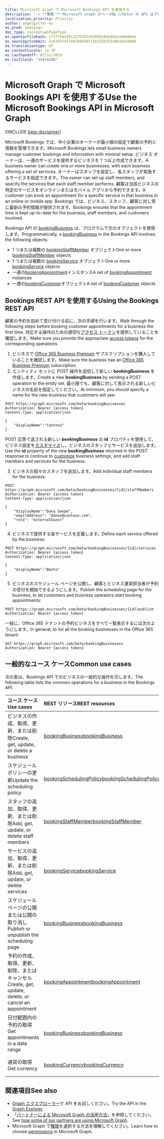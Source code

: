 ```yaml
---
title: Microsoft Graph で Microsoft Bookings API を使用する
description: " > **重要:** Microsoft Graph のベータ版 (/beta) の API はプレビュー中であるため、変更されることがあります。 実稼働アプリケーションでこれらの API を使用することは、サポートされていません。"
localization_priority: Priority
author: angelgolfer-ms
ms.prod: bookings
doc_type: conceptualPageType
ms.openlocfilehash: 171f75d35812176202263659185bd4dca94e06de
ms.sourcegitcommit: 2c62457e57467b8d50f21b255b553106a9a5d8d6
ms.translationtype: HT
ms.contentlocale: ja-JP
ms.lasthandoff: 07/31/2019
ms.locfileid: "35974200"
---
```

# <a name="use-the-microsoft-bookings-api-in-microsoft-graph"></a><span data-ttu-id="aef76-104">Microsoft Graph で Microsoft Bookings API を使用する</span><span class="sxs-lookup"><span data-stu-id="aef76-104">Use the Microsoft Bookings API in Microsoft Graph</span></span>

 [!INCLUDE [beta-disclaimer](../../includes/beta-disclaimer.md)]
 
<span data-ttu-id="aef76-105">Microsoft Bookings では、中小企業のオーナーが最小限の設定で顧客の予約と情報を管理できます。</span><span class="sxs-lookup"><span data-stu-id="aef76-105">Microsoft Bookings lets small business owners manage customer bookings and information with minimal setup.</span></span> <span data-ttu-id="aef76-106">ビジネス オーナーは、一連のサービスを提供するビジネスを 1 つ以上作成できます。</span><span class="sxs-lookup"><span data-stu-id="aef76-106">A business owner can create one or more businesses, with each business offering a set of services.</span></span> <span data-ttu-id="aef76-107">オーナーはスタッフを設定し、各スタッフが実施するサービスを指定できます。</span><span class="sxs-lookup"><span data-stu-id="aef76-107">The owner can set up staff members, and specify the services that each staff member performs.</span></span> <span data-ttu-id="aef76-108">顧客は当該ビジネスの特定のサービスをオンラインまたはモバイル アプリから予約できます。</span><span class="sxs-lookup"><span data-stu-id="aef76-108">A customer can book an appointment for a specific service in that business in an online or mobile app.</span></span> <span data-ttu-id="aef76-109">Bookings では、ビジネス、スタッフ、顧客に対し常に最新の予約情報が提供されます。</span><span class="sxs-lookup"><span data-stu-id="aef76-109">Bookings ensures that the appointment time is kept up-to-date for the business, staff members, and customers involved.</span></span>

<span data-ttu-id="aef76-110">Bookings API の [bookingBusiness](bookingbusiness.md) は、プログラムで次のオブジェクトを使用します。</span><span class="sxs-lookup"><span data-stu-id="aef76-110">Programmatically, a [bookingBusiness](bookingbusiness.md) in the Bookings API involves the following objects:</span></span>
 
- <span data-ttu-id="aef76-111">1 つまたは複数の [bookingStaffMember](bookingstaffmember.md) オブジェクト</span><span class="sxs-lookup"><span data-stu-id="aef76-111">One or more [bookingStaffMember](bookingstaffmember.md) objects</span></span>
- <span data-ttu-id="aef76-112">1 つまたは複数の [bookingService](bookingservice.md) オブジェクト</span><span class="sxs-lookup"><span data-stu-id="aef76-112">One or more [bookingService](bookingservice.md) objects</span></span>
- <span data-ttu-id="aef76-113">一連の[bookingAppointment](bookingappointment.md)インスタンス</span><span class="sxs-lookup"><span data-stu-id="aef76-113">A set of [bookingAppointment](bookingappointment.md) instances</span></span>
- <span data-ttu-id="aef76-114">一連の[bookingCustomer](bookingcustomer.md)オブジェクト</span><span class="sxs-lookup"><span data-stu-id="aef76-114">A set of [bookingCustomer](bookingcustomer.md) objects</span></span>

## <a name="using-the-bookings-rest-api"></a><span data-ttu-id="aef76-115">Bookings REST API を使用する</span><span class="sxs-lookup"><span data-stu-id="aef76-115">Using the Bookings REST API</span></span>

<span data-ttu-id="aef76-116">顧客の予約を初めて受け付ける前に、次の手順を行います。</span><span class="sxs-lookup"><span data-stu-id="aef76-116">Walk through the following steps before booking customer appointments for a business the first time.</span></span> <span data-ttu-id="aef76-117">対応する操作のための適切な[アクセス トークン](/graph/auth-overview)を提供していることを確認します。</span><span class="sxs-lookup"><span data-stu-id="aef76-117">Make sure you provide the appropriate [access tokens](/graph/auth-overview) for the corresponding operations.</span></span>

1. <span data-ttu-id="aef76-118">ビジネスで [Office 365 Business Premium](https://products.office.com/ja-JP/business/office-365-business-premium) サブスクリプションを購入していることを確認します。</span><span class="sxs-lookup"><span data-stu-id="aef76-118">Make sure the business has an [Office 365 Business Premium](https://products.office.com/en-us/business/office-365-business-premium) subscription.</span></span>
2. <span data-ttu-id="aef76-119">エンティティ セットに POST 操作を送信して新しい **bookingBusiness** を作成します。</span><span class="sxs-lookup"><span data-stu-id="aef76-119">Create a new **bookingBusiness** by sending a POST operation to the entity set.</span></span> <span data-ttu-id="aef76-120">最小限でも、顧客に対して表示される新しいビジネスの名前を指定してください。</span><span class="sxs-lookup"><span data-stu-id="aef76-120">At minimum, you should specify a name for the new business that customers will see:</span></span>
<!-- { "blockType": "ignored" } -->
```http
POST https://graph.microsoft.com/beta/bookingBusinesses
Authorization: Bearer {access token}
Content-Type: application/json

{
    "displayName":"Contoso"
}
```
<span data-ttu-id="aef76-121">POST 応答で返される新しい **bookingBusiness** の **id** プロパティを使用して、ビジネス設定を[カスタマイズ](../api/bookingbusiness-update.md)し、ビジネスのスタッフとサービスを追加します。</span><span class="sxs-lookup"><span data-stu-id="aef76-121">Use the **id** property of the new **bookingBusiness** returned in the POST response to continue to [customize](../api/bookingbusiness-update.md) business settings, and add staff members and services for the business.</span></span>

3. <span data-ttu-id="aef76-122">ビジネスの個々のスタッフを追加します。</span><span class="sxs-lookup"><span data-stu-id="aef76-122">Add individual staff members for the business:</span></span>
<!-- { "blockType": "ignored" } -->
```http
POST https://graph.microsoft.com/beta/bookingBusinesses/{id}/staffMembers
Authorization: Bearer {access token}
Content-Type: application/json

{
    "displayName":"Dana Swope",
    "emailAddress": "danas@contoso.com",
    "role": "externalGuest"
}
```
4. <span data-ttu-id="aef76-123">ビジネスで提供する各サービスを定義します。</span><span class="sxs-lookup"><span data-stu-id="aef76-123">Define each service offered by the business:</span></span>
<!-- { "blockType": "ignored" } -->
```http
POST https://graph.microsoft.com/beta/bookingBusinesses/{id}/services
Authorization: Bearer {access token}
Content-Type: application/json

{
    "displayName":"Bento"
}
```
5. <span data-ttu-id="aef76-124">ビジネスのスケジュール ページを公開し、顧客とビジネス運営担当者が予約の受付を開始できるようにします。</span><span class="sxs-lookup"><span data-stu-id="aef76-124">Publish the scheduling page for the business, to let customers and business operators start booking appointments:</span></span>
<!-- { "blockType": "ignored" } -->
```http
POST https://graph.microsoft.com/beta/bookingBusinesses/{id}/publish
Authorization: Bearer {access token}
```

<span data-ttu-id="aef76-125">一般に、Office 365 テナントの予約ビジネスをすべて一覧表示するには次のようにします。</span><span class="sxs-lookup"><span data-stu-id="aef76-125">In general, to list all the booking businesses in the Office 365 tenant:</span></span>
<!-- { "blockType": "ignored" } -->
```http
GET https://graph.microsoft.com/beta/bookingBusinesses
Authorization: Bearer {access token}
```

## <a name="common-use-cases"></a><span data-ttu-id="aef76-126">一般的なユース ケース</span><span class="sxs-lookup"><span data-stu-id="aef76-126">Common use cases</span></span> 

<span data-ttu-id="aef76-127">次の表は、Bookings API でのビジネスの一般的な操作を示します。</span><span class="sxs-lookup"><span data-stu-id="aef76-127">The following table lists the common operations for a business in the Bookings API.</span></span>

| <span data-ttu-id="aef76-128">ユース ケース</span><span class="sxs-lookup"><span data-stu-id="aef76-128">Use cases</span></span>        | <span data-ttu-id="aef76-129">REST リソース</span><span class="sxs-lookup"><span data-stu-id="aef76-129">REST resources</span></span> | <span data-ttu-id="aef76-130">関連項目</span><span class="sxs-lookup"><span data-stu-id="aef76-130">See also</span></span> |
|:---------------|:--------|:----------|
| <span data-ttu-id="aef76-131">ビジネスの作成、取得、更新、または削除</span><span class="sxs-lookup"><span data-stu-id="aef76-131">Create, get, update, or delete a business</span></span> | [<span data-ttu-id="aef76-132">bookingBusiness</span><span class="sxs-lookup"><span data-stu-id="aef76-132">bookingBusiness</span></span>](bookingbusiness.md) | [<span data-ttu-id="aef76-133">bookingBusiness のメソッド</span><span class="sxs-lookup"><span data-stu-id="aef76-133">Methods of bookingBusiness</span></span>](bookingbusiness.md#methods) |
| <span data-ttu-id="aef76-134">スケジュール ポリシーの更新</span><span class="sxs-lookup"><span data-stu-id="aef76-134">Update the scheduling policy</span></span> | [<span data-ttu-id="aef76-135">bookingSchedulingPolicy</span><span class="sxs-lookup"><span data-stu-id="aef76-135">bookingSchedulingPolicy</span></span>](bookingschedulingpolicy.md) | [<span data-ttu-id="aef76-136">bookingBusiness を更新する</span><span class="sxs-lookup"><span data-stu-id="aef76-136">Update a bookingBusiness</span></span>](../api/bookingbusiness-update.md) |
| <span data-ttu-id="aef76-137">スタッフの追加、取得、更新、または削除</span><span class="sxs-lookup"><span data-stu-id="aef76-137">Add, get, update, or delete staff members</span></span> | [<span data-ttu-id="aef76-138">bookingStaffMember</span><span class="sxs-lookup"><span data-stu-id="aef76-138">bookingStaffMember</span></span>](bookingstaffmember.md) | [<span data-ttu-id="aef76-139">bookingStaffMember のメソッド</span><span class="sxs-lookup"><span data-stu-id="aef76-139">Methods of bookingStaffMember</span></span>](bookingstaffmember.md#methods)  |
| <span data-ttu-id="aef76-140">サービスの追加、取得、更新、または削除</span><span class="sxs-lookup"><span data-stu-id="aef76-140">Add, get, update, or delete services</span></span> | [<span data-ttu-id="aef76-141">bookingService</span><span class="sxs-lookup"><span data-stu-id="aef76-141">bookingService</span></span>](bookingservice.md) | [<span data-ttu-id="aef76-142">bookingService のメソッド</span><span class="sxs-lookup"><span data-stu-id="aef76-142">Methods of bookingService</span></span>](bookingservice.md#methods)  |
| <span data-ttu-id="aef76-143">スケジュール ページの公開または公開の取り消し</span><span class="sxs-lookup"><span data-stu-id="aef76-143">Publish or unpublish the scheduling page</span></span> | [<span data-ttu-id="aef76-144">bookingBusiness</span><span class="sxs-lookup"><span data-stu-id="aef76-144">bookingBusiness</span></span>](bookingbusiness.md) | [<span data-ttu-id="aef76-145">publish</span><span class="sxs-lookup"><span data-stu-id="aef76-145">publish</span></span>](../api/bookingbusiness-publish.md) <br> [<span data-ttu-id="aef76-146">unpublish</span><span class="sxs-lookup"><span data-stu-id="aef76-146">unpublish</span></span>](../api/bookingbusiness-unpublish.md) |
| <span data-ttu-id="aef76-147">予約の作成、取得、更新、削除、またはキャンセル</span><span class="sxs-lookup"><span data-stu-id="aef76-147">Create, get, update, delete, or cancel an appointment</span></span> | [<span data-ttu-id="aef76-148">bookingAppointment</span><span class="sxs-lookup"><span data-stu-id="aef76-148">bookingAppointment</span></span>](bookingappointment.md) | [<span data-ttu-id="aef76-149">bookingAppointment のメソッド</span><span class="sxs-lookup"><span data-stu-id="aef76-149">Methods of bookingAppointment</span></span>](bookingappointment.md#methods)  |
| <span data-ttu-id="aef76-150">日付範囲内の予約の取得</span><span class="sxs-lookup"><span data-stu-id="aef76-150">Get appointments in a date range</span></span> | [<span data-ttu-id="aef76-151">bookingBusiness</span><span class="sxs-lookup"><span data-stu-id="aef76-151">bookingBusiness</span></span>](bookingbusiness.md) | [<span data-ttu-id="aef76-152">List Bookings calendarView</span><span class="sxs-lookup"><span data-stu-id="aef76-152">List Bookings calendarView</span></span>](../api/bookingbusiness-list-calendarview.md) |
| <span data-ttu-id="aef76-153">通貨の取得</span><span class="sxs-lookup"><span data-stu-id="aef76-153">Get currency</span></span> | [<span data-ttu-id="aef76-154">bookingCurrency</span><span class="sxs-lookup"><span data-stu-id="aef76-154">bookingCurrency</span></span>](bookingcurrency.md) | [<span data-ttu-id="aef76-155">bookingCurrency のメソッド</span><span class="sxs-lookup"><span data-stu-id="aef76-155">Methods of bookingCurrency</span></span>](bookingcurrency.md#methods) |


## <a name="see-also"></a><span data-ttu-id="aef76-156">関連項目</span><span class="sxs-lookup"><span data-stu-id="aef76-156">See also</span></span>

- <span data-ttu-id="aef76-157">[Graph エクスプローラー](https://developer.microsoft.com/graph/graph-explorer)で API をお試しください。</span><span class="sxs-lookup"><span data-stu-id="aef76-157">Try the API in the [Graph Explorer](https://developer.microsoft.com/graph/graph-explorer).</span></span>
- <span data-ttu-id="aef76-158">「[パートナーによる Microsoft Graph の活用方法](https://developer.microsoft.com/graph/graph/examples#partners)」を参照してください。</span><span class="sxs-lookup"><span data-stu-id="aef76-158">See [how some of our partners are using Microsoft Graph](https://developer.microsoft.com/graph/graph/examples#partners).</span></span>
- <span data-ttu-id="aef76-159">Microsoft Graph で[権限](/graph/permissions-reference)を選択する方法を理解してください。</span><span class="sxs-lookup"><span data-stu-id="aef76-159">Learn how to choose [permissions](/graph/permissions-reference) in Microsoft Graph.</span></span>
